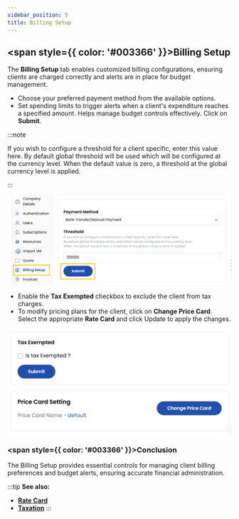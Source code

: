 ```yaml
---
sidebar_position: 5
title: Billing Setup
---
```


## <span style={{ color: '#003366' }}>Billing Setup</span>

The **Billing Setup** tab enables customized billing configurations, ensuring clients are charged correctly and alerts are in place for budget management.

- Choose your preferred payment method from the available options.
- Set spending limits to trigger alerts when a client's expenditure reaches a specified amount. Helps manage budget controls effectively. Click on **Submit**.

:::note

If you wish to configure a threshold for a client specific, enter this value here.
By default global threshold will be used which will be configured at the currency level.
When the default value is zero, a threshold at the global currency level is applied.

:::

![Invoice](images/billing_1.png)

- Enable the **Tax Exempted** checkbox to exclude the client from tax charges.
- To modify pricing plans for the client, click on **Change Price Card**. Select the appropriate **Rate Card** and click Update to apply the changes.

![Invoice](images/billing_2.png)

### <span style={{ color: '#003366' }}>Conclusion</span>
The Billing Setup provides essential controls for managing client billing preferences and budget alerts, ensuring accurate financial administration.

:::tip
**See also:**  
- **[Rate Card](../../Settings/Billing%20Setup/Rate%20Cards.md)**
- **[Taxation](../../Settings/Billing%20Setup/Taxations.md)**
:::